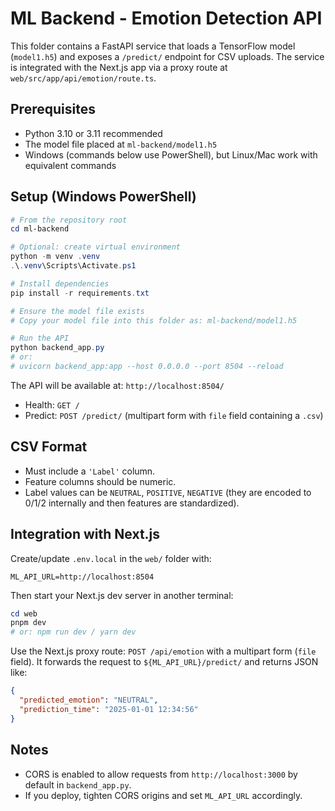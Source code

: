 # ML Backend - Emotion Detection API

This folder contains a FastAPI service that loads a TensorFlow model (`model1.h5`) and exposes a `/predict/` endpoint for CSV uploads. The service is integrated with the Next.js app via a proxy route at `web/src/app/api/emotion/route.ts`.

## Prerequisites
- Python 3.10 or 3.11 recommended
- The model file placed at `ml-backend/model1.h5`
- Windows (commands below use PowerShell), but Linux/Mac work with equivalent commands

## Setup (Windows PowerShell)
```powershell
# From the repository root
cd ml-backend

# Optional: create virtual environment
python -m venv .venv
.\.venv\Scripts\Activate.ps1

# Install dependencies
pip install -r requirements.txt

# Ensure the model file exists
# Copy your model file into this folder as: ml-backend/model1.h5

# Run the API
python backend_app.py
# or:
# uvicorn backend_app:app --host 0.0.0.0 --port 8504 --reload
```

The API will be available at: `http://localhost:8504/`
- Health: `GET /`  
- Predict: `POST /predict/` (multipart form with `file` field containing a `.csv`)

## CSV Format
- Must include a `'Label'` column.  
- Feature columns should be numeric.  
- Label values can be `NEUTRAL`, `POSITIVE`, `NEGATIVE` (they are encoded to 0/1/2 internally and then features are standardized).

## Integration with Next.js
Create/update `.env.local` in the `web/` folder with:
```
ML_API_URL=http://localhost:8504
```
Then start your Next.js dev server in another terminal:
```powershell
cd web
pnpm dev
# or: npm run dev / yarn dev
```
Use the Next.js proxy route: `POST /api/emotion` with a multipart form (`file` field). It forwards the request to `${ML_API_URL}/predict/` and returns JSON like:
```json
{
  "predicted_emotion": "NEUTRAL",
  "prediction_time": "2025-01-01 12:34:56"
}
```

## Notes
- CORS is enabled to allow requests from `http://localhost:3000` by default in `backend_app.py`.
- If you deploy, tighten CORS origins and set `ML_API_URL` accordingly.
